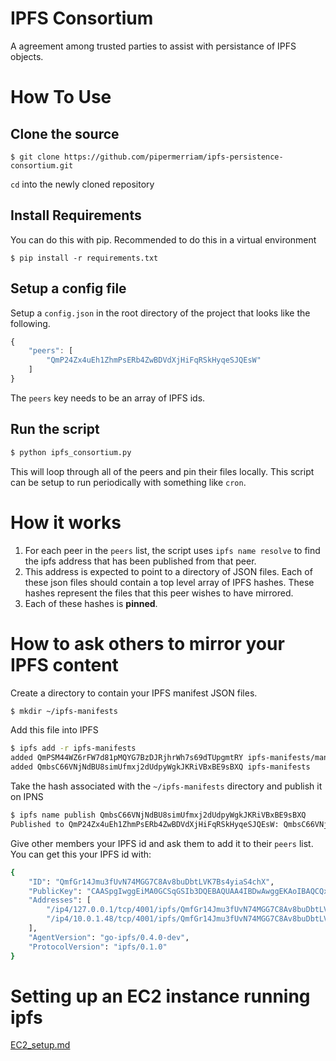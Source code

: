# IPFS Consortium

A agreement among trusted parties to assist with persistance of IPFS objects.


# How To Use

## Clone the source

```
$ git clone https://github.com/pipermerriam/ipfs-persistence-consortium.git
```

`cd` into the newly cloned repository

## Install Requirements

You can do this with pip.  Recommended to do this in a virtual environment

```
$ pip install -r requirements.txt
```

## Setup a config file

Setup a `config.json` in the root directory of the project that looks like the
following.

```javascript
{
    "peers": [
        "QmP24Zx4uEh1ZhmPsERb4ZwBDVdXjHiFqRSkHyqeSJQEsW"
    ]
}
```

The `peers` key needs to be an array of IPFS ids.


## Run the script

```bash
$ python ipfs_consortium.py
```

This will loop through all of the peers and pin their files locally.  This
script can be setup to run periodically with something like `cron`.


# How it works

1. For each peer in the `peers` list, the script uses `ipfs name resolve` to
   find the ipfs address that has been published from that peer.
2. This address is expected to point to a directory of JSON files.  Each of
   these json files should contain a top level array of IPFS hashes.  These hashes
   represent the files that this peer wishes to have mirrored.
3. Each of these hashes is **pinned**.

# How to ask others to mirror your IPFS content

Create a directory to contain your IPFS manifest JSON files.

```bash
$ mkdir ~/ipfs-manifests
```

Add this file into IPFS

```bash
$ ipfs add -r ipfs-manifests
added QmPSM44WZ6rFW7d81pMQYG7BzDJRjhrWh7s69dTUpgmtRY ipfs-manifests/manifest-1.json
added QmbsC66VNjNdBU8simUfmxj2dUdpyWgkJKRiVBxBE9sBXQ ipfs-manifests
```

Take the hash associated with the `~/ipfs-manifests` directory and publish it
on IPNS

```bash
$ ipfs name publish QmbsC66VNjNdBU8simUfmxj2dUdpyWgkJKRiVBxBE9sBXQ
Published to QmP24Zx4uEh1ZhmPsERb4ZwBDVdXjHiFqRSkHyqeSJQEsW: QmbsC66VNjNdBU8simUfmxj2dUdpyWgkJKRiVBxBE9sBXQ
```

Give other members your IPFS id and ask them to add it to their `peers` list.
You can get this your IPFS id with:

```bash
{
    "ID": "QmfGr14Jmu3fUvN74MGG7C8Av8buDbtLVK7Bs4yiaS4chX",
    "PublicKey": "CAASpgIwggEiMA0GCSqGSIb3DQEBAQUAA4IBDwAwggEKAoIBAQCQxRzWJvimlHD0sHY8+n5X4TYhj2tNLVfiJZLJz1vZRMwSTqgmMyrFEh2o+4B21EtfR6tf0eKLwUerfPR0DUWRjJv4YL1+SidNxESsqIaENPBsaLwhGRFXM3PYeW+UjlTjrEybOf2cCY1h8+9XrlCMLHPROzS+QHbAW4Elz7CfqmbMbhDVXEuIVkDQxvXPVgVQEFwkKYexwfHbeLa2n5WTunsSec6GlEUfbwQOlmb/iMYfu2HfPztmwS1wXk1d4WvsUiB53gqljp7jsTPaE5YD4wyyUlQDeulO1zCdDjq2gQDxjtZ0fUzLfJU3dsdnpPcP1KQzvvSEAxNedjAsRRQTAgMBAAE=",
    "Addresses": [
        "/ip4/127.0.0.1/tcp/4001/ipfs/QmfGr14Jmu3fUvN74MGG7C8Av8buDbtLVK7Bs4yiaS4chX",
        "/ip4/10.0.1.48/tcp/4001/ipfs/QmfGr14Jmu3fUvN74MGG7C8Av8buDbtLVK7Bs4yiaS4chX"
    ],
    "AgentVersion": "go-ipfs/0.4.0-dev",
    "ProtocolVersion": "ipfs/0.1.0"
}
```

# Setting up an EC2 instance running ipfs

[EC2_setup.md](EC2_setup.md)
